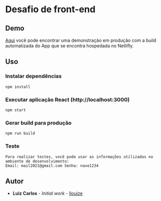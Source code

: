 # Desafio de front-end

## Demo

[Aqui](https://navedx.netlify.app/) você pode encontrar uma demonstração em produção com a build automatizada do App que se encontra hospedada no Netlifly.

## Uso

### Instalar dependências

```
npm install
```

### Executar aplicação React (http://localhost:3000)

```
npm start
```

### Gerar build para produção

```
npm run build
```

### Teste

```
Para realizar testes, você pode usar as informações utilizadas no ambiente de desenvolvimento:
Email: mail2021@gmail.com Senha: nave1234
```

## Autor

- **Luiz Carlos** - _Initial work_ - [llouize](https://github.com/llouiz)
